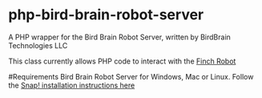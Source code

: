 php-bird-brain-robot-server
========================

A PHP wrapper for the Bird Brain Robot Server, written by BirdBrain Technologies LLC

This class currently allows PHP code to interact with the [Finch Robot](http://www.finchrobot.com/)

#Requirements
Bird Brain Robot Server for Windows, Mac or Linux. Follow the [Snap! installation instructions here](http://www.finchrobot.com/software/snap)